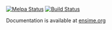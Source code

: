 [![Melpa Status](http://melpa.milkbox.net/packages/ensime-badge.svg)](http://melpa.milkbox.net/#/ensime)
[![Build Status](http://fommil.com/api/badges/ensime/ensime-emacs/status.svg)](http://fommil.com/ensime/ensime-emacs)

Documentation is available at [ensime.org](http://ensime.org/editors/emacs/)
